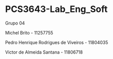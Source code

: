 # PCS3643-Lab_Eng_Soft
Grupo 04 

Michel Brito - 11257755

Pedro Henrique Rodrigues de Viveiros - 11804035

Victor de Almeida Santana - 11806718
